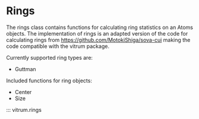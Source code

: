 # Rings

The rings class contains functions for calculating ring statistics on an Atoms objects.
The implementation of rings is an adapted version of the code for calculating rings from https://github.com/MotokiShiga/sova-cui making the code compatible with the vitrum package.

Currently supported ring types are:
- Guttman

Included functions for ring objects:
- Center
- Size

::: vitrum.rings